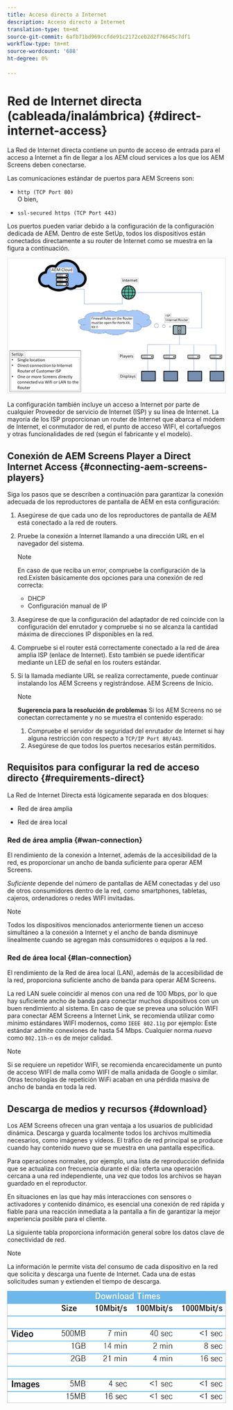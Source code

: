 ```yaml
---
title: Acceso directo a Internet
description: Acceso directo a Internet
translation-type: tm+mt
source-git-commit: 6afb71bd969ccfde91c2172ceb2d2f76645c7df1
workflow-type: tm+mt
source-wordcount: '688'
ht-degree: 0%

---
```



# Red de Internet directa (cableada/inalámbrica) {#direct-internet-access}

La Red de Internet directa contiene un punto de acceso de entrada para el acceso a Internet a fin de llegar a los AEM cloud services a los que los AEM Screens deben conectarse.

Las comunicaciones estándar de puertos para AEM Screens son:
* `http (TCP Port 80)`
   <br>O bien,</br>

* `ssl-secured https (TCP Port 443)`

Los puertos pueden variar debido a la configuración de la configuración dedicada de AEM. Dentro de este SetUp, todos los dispositivos están conectados directamente a su router de Internet como se muestra en la figura a continuación.

![](/help/assets/direct-access-2.png)

La configuración también incluye un acceso a Internet por parte de cualquier Proveedor de servicio de Internet (ISP) y su línea de Internet. La mayoría de los ISP proporcionan un router de Internet que abarca el módem de Internet, el conmutador de red, el punto de acceso WIFI, el cortafuegos y otras funcionalidades de red (según el fabricante y el modelo).

## Conexión de AEM Screens Player a Direct Internet Access {#connecting-aem-screens-players}

Siga los pasos que se describen a continuación para garantizar la conexión adecuada de los reproductores de pantalla de AEM en esta configuración:

1. Asegúrese de que cada uno de los reproductores de pantalla de AEM está conectado a la red de routers.
1. Pruebe la conexión a Internet llamando a una dirección URL en el navegador del sistema.

   >[!NOTE]
   >En caso de que reciba un error, compruebe la configuración de la red.Existen básicamente dos opciones para una conexión de red correcta:
   >* DHCP
   >* Configuración manual de IP


1. Asegúrese de que la configuración del adaptador de red coincide con la configuración del enrutador y compruebe si no se alcanza la cantidad máxima de direcciones IP disponibles en la red.

1. Compruebe si el router está correctamente conectado a la red de área amplia ISP (enlace de Internet). Esto también se puede identificar mediante un LED de señal en los routers estándar.
1. Si la llamada mediante URL se realiza correctamente, puede continuar instalando los AEM Screens y registrándose. AEM Screens de Inicio.

   >[!NOTE]
   >**Sugerencia para la resolución de problemas**
   >Si los AEM Screens no se conectan correctamente y no se muestra el contenido esperado:
   >
   >1. Compruebe el servidor de seguridad del enrutador de Internet si hay alguna restricción con respecto a `TCP/IP Port 80/443`.
   >1. Asegúrese de que todos los puertos necesarios están permitidos.


## Requisitos para configurar la red de acceso directo {#requirements-direct}

La Red de Internet Directa está lógicamente separada en dos bloques:

* Red de área amplia

* Red de área local

### Red de área amplia {#wan-connection}

El rendimiento de la conexión a Internet, además de la accesibilidad de la red, es proporcionar un ancho de banda suficiente para operar AEM Screens.

*Suficiente* depende del número de pantallas de AEM conectadas y del uso de otros consumidores dentro de la red, como smartphones, tabletas, cajeros, ordenadores o redes WIFI invitadas.

>[!NOTE]
>Todos los dispositivos mencionados anteriormente tienen un acceso simultáneo a la conexión a Internet y el ancho de banda disminuye linealmente cuando se agregan más consumidores o equipos a la red.

### Red de área local {#lan-connection}

El rendimiento de la Red de área local (LAN), además de la accesibilidad de la red, proporciona suficiente ancho de banda para operar AEM Screens.

La red LAN suele coincidir al menos con una red de 100 Mbps, por lo que hay suficiente ancho de banda para conectar muchos dispositivos con un buen rendimiento al sistema.
En caso de que se prevea una solución WIFI para conectar AEM Screens a Internet Link, se recomienda utilizar como mínimo estándares WIFI modernos, como `IEEE 802.11g` por ejemplo: Este estándar admite conexiones de hasta 54 Mbps. Cualquier norma *nueva* como `802.11h-n` es de mejor calidad.

>[!NOTE]
>Si se requiere un repetidor WIFI, se recomienda encarecidamente un punto de acceso WIFI de malla como WIFI de malla anidada de Google o similar. Otras tecnologías de repetición WiFi acaban en una pérdida masiva de ancho de banda en toda la red.

## Descarga de medios y recursos {#download}

Los AEM Screens ofrecen una gran ventaja a los usuarios de publicidad dinámica. Descarga y guarda localmente todos los archivos multimedia necesarios, como imágenes y vídeos. El tráfico de red principal se produce cuando hay contenido nuevo que se muestra en una pantalla específica.

Para operaciones normales, por ejemplo, una lista de reproducción definida que se actualiza con frecuencia durante el día: oferta una operación cercana a una red independiente, una vez que todos los archivos se hayan guardado en el reproductor.

En situaciones en las que hay más interacciones con sensores o activadores y contenido dinámico, es esencial una conexión de red rápida y fiable para una reacción inmediata a la pantalla a fin de garantizar la mejor experiencia posible para el cliente.

La siguiente tabla proporciona información general sobre los datos clave de conectividad de red.

>[!NOTE]
>La información le permite vista del consumo de cada dispositivo en la red que solicita y descarga una fuente de Internet. Cada una de estas solicitudes suman y extienden el tiempo de descarga.

![](/help/assets/download-times-direct.png)

